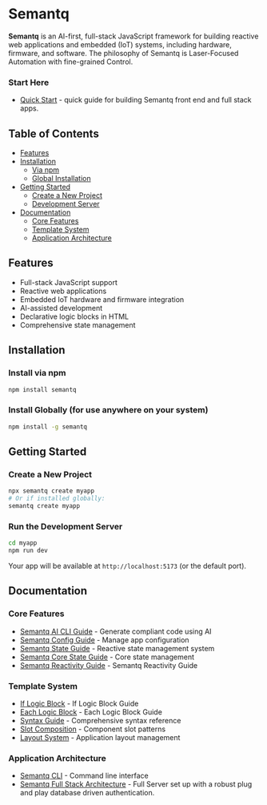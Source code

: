# Semantq

**Semantq** is an AI-first, full-stack JavaScript framework for building reactive web applications and embedded (IoT) systems, including hardware, firmware, and software. The philosophy of Semantq is Laser-Focused Automation with fine-grained Control.

### Start Here
- [Quick Start](docs/StartHere.md) - quick guide for building Semantq front end and full stack apps.


## Table of Contents
- [Features](#features)
- [Installation](#installation)
  - [Via npm](#install-via-npm)
  - [Global Installation](#install-globally-for-use-anywhere-on-your-system)
- [Getting Started](#getting-started)
  - [Create a New Project](#create-a-new-project)
  - [Development Server](#run-the-development-server)
- [Documentation](#documentation)
  - [Core Features](#core-features)
  - [Template System](#template-system)
  - [Application Architecture](#application-architecture)

## Features
- Full-stack JavaScript support
- Reactive web applications
- Embedded IoT hardware and firmware integration
- AI-assisted development
- Declarative logic blocks in HTML
- Comprehensive state management

## Installation

### Install via npm
```bash
npm install semantq
```

### Install Globally (for use anywhere on your system)
```bash
npm install -g semantq
```

## Getting Started

### Create a New Project
```bash
npx semantq create myapp
# Or if installed globally:
semantq create myapp
```

### Run the Development Server
```bash
cd myapp
npm run dev
```
Your app will be available at `http://localhost:5173` (or the default port).

## Documentation

### Core Features
- [Semantq AI CLI Guide](docs/SemantqAI.md) - Generate compliant code using AI
- [Semantq Config Guide](docs/SemantqConfig.md) - Manage app configuration
- [Semantq State Guide](docs/SemantqState.md) - Reactive state management system
- [Semantq Core State Guide](docs/SemantqStateCore.md) - Core state management
- [Semantq Reactivity Guide](docs/SemantqCoreReactivity.md) - Semantq Reactivity Guide

### Template System
- [If Logic Block](docs/logicBlocks/if.md) - If Logic Block Guide
- [Each Logic Block](docs/logicBlocks/each.md) - Each Logic Block Guide
- [Syntax Guide](docs/SemantqSyntaxComprehensive.md) - Comprehensive syntax reference
- [Slot Composition](docs/SemantqSlots.md) - Component slot patterns
- [Layout System](docs/SemantqLayouts.md) - Application layout management

### Application Architecture
- [Semantq CLI](docs/SemantqCli.md) - Command line interface
- [Semantq Full Stack Architecture](docs/SemantqQL.md) - Full Server set up with a robust plug and play database driven authentication.

